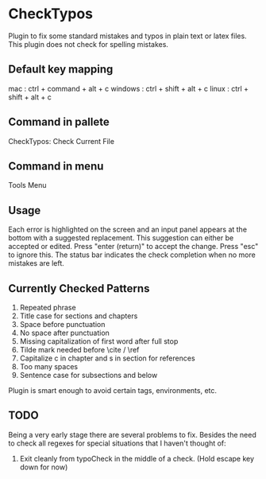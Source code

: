 CheckTypos
==========

Plugin to fix some standard mistakes and typos in plain text or
latex files. This plugin does not check for spelling mistakes.


Default key mapping
-------------------

mac     : ctrl + command + alt + c
windows : ctrl + shift + alt + c
linux   : ctrl + shift + alt + c

Command in pallete
------------------

CheckTypos: Check Current File

Command in menu
---------------

Tools Menu

Usage
-----

Each error is highlighted on the screen and an input panel appears
at the bottom with a suggested replacement. This suggestion can
either be accepted or edited. Press "enter (return)" to accept the change.
Press "esc" to ignore this. The status bar indicates the check
completion when no more mistakes are left.

Currently Checked Patterns
--------------------------

1. Repeated phrase
2. Title case for sections and chapters
3. Space before punctuation
4. No space after punctuation
5. Missing capitalization of first word after full stop
6. Tilde mark needed before \cite / \ref
7. Capitalize c in chapter and s in section for references
8. Too many spaces
9. Sentence case for subsections and below

Plugin is smart enough to avoid certain tags, environments, etc.

TODO
----

Being a very early stage there are several problems to fix. Besides
the need to check all regexes for special situations that I haven't
thought of:

1. Exit cleanly from typoCheck in the middle of a check. (Hold escape
key down for now)



